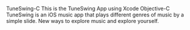  TuneSwing-C
 This is the TuneSwing App using Xcode Objective-C
 TuneSwing is an iOS music app that plays different genres of music by a simple slide.
 New ways to explore music and explore yourself. 

